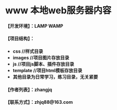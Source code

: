 # www 本地web服务器内容
<h4>【开发环境】：LAMP WAMP<br><h4>
<h4>【项目结构】：<br><h4>
<ul>
<li>css    //样式目录</li>
<li>images    //项目图片存放目录</li>
<li>js    //项目js脚本、插件存放目录</li>
<li>template    //项目html模板存放目录</li>
<li>其他目录为日常学习，练习目录，无关紧要</li>
</ul>
<h4>【作者列表】：zhangjq</h4>
<h4>【联系方式】：zhjq88@163.com</h4>

